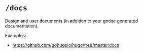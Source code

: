 # `/docs`

Design and user documents (in addition to your godoc generated documentation).

Examples:

* https://github.com/gohugoio/hugo/tree/master/docs